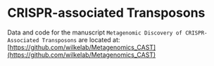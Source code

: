 # CRISPR-associated Transposons

Data and code for the manuscript `Metagenomic Discovery of CRISPR-Associated Transposons` are located at: [https://github.com/wilkelab/Metagenomics_CAST](https://github.com/wilkelab/Metagenomics_CAST)
